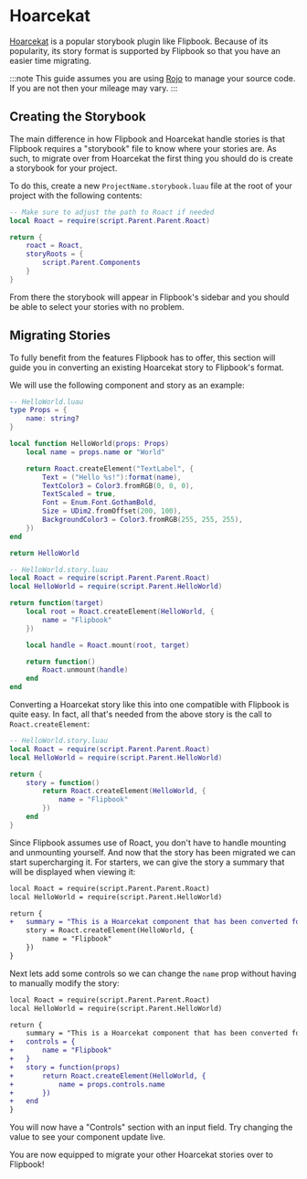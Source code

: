 # Hoarcekat

[Hoarcekat](https://github.com/Kampfkarren/hoarcekat/) is a popular storybook plugin like Flipbook. Because of its popularity, its story format is supported by Flipbook so that you have an easier time migrating.

:::note
This guide assumes you are using [Rojo](https://github.com/rojo-rbx/rojo/) to manage your source code. If you are not then your mileage may vary.
:::

## Creating the Storybook

The main difference in how Flipbook and Hoarcekat handle stories is that Flipbook requires a "storybook" file to know where your stories are. As such, to migrate over from Hoarcekat the first thing you should do is create a storybook for your project.

To do this, create a new `ProjectName.storybook.luau` file at the root of your project with the following contents:

```lua
-- Make sure to adjust the path to Roact if needed
local Roact = require(script.Parent.Parent.Roact)

return {
    roact = Roact,
    storyRoots = {
        script.Parent.Components
    }
}
```

From there the storybook will appear in Flipbook's sidebar and you should be able to select your stories with no problem.

## Migrating Stories

To fully benefit from the features Flipbook has to offer, this section will guide you in converting an existing Hoarcekat story to Flipbook's format.

We will use the following component and story as an example:

```lua
-- HelloWorld.luau
type Props = {
    name: string?
}

local function HelloWorld(props: Props)
    local name = props.name or "World"

    return Roact.createElement("TextLabel", {
        Text = ("Hello %s!"):format(name),
        TextColor3 = Color3.fromRGB(0, 0, 0),
        TextScaled = true,
        Font = Enum.Font.GothamBold,
        Size = UDim2.fromOffset(200, 100),
        BackgroundColor3 = Color3.fromRGB(255, 255, 255),
    })
end

return HelloWorld
```

```lua
-- HelloWorld.story.luau
local Roact = require(script.Parent.Parent.Roact)
local HelloWorld = require(script.Parent.HelloWorld)

return function(target)
    local root = Roact.createElement(HelloWorld, {
        name = "Flipbook"
    })

    local handle = Roact.mount(root, target)

    return function()
        Roact.unmount(handle)
    end
end
```

<!-- TODO: Add image of the story -->

Converting a Hoarcekat story like this into one compatible with Flipbook is quite easy. In fact, all that's needed from the above story is the call to `Roact.createElement`:

```lua
-- HelloWorld.story.luau
local Roact = require(script.Parent.Parent.Roact)
local HelloWorld = require(script.Parent.HelloWorld)

return {
    story = function()
		return Roact.createElement(HelloWorld, {
			name = "Flipbook"
		})
	end
}
```

Since Flipbook assumes use of Roact, you don't have to handle mounting and unmounting yourself. And now that the story has been migrated we can start supercharging it. For starters, we can give the story a summary that will be displayed when viewing it:

```diff
local Roact = require(script.Parent.Parent.Roact)
local HelloWorld = require(script.Parent.HelloWorld)

return {
+   summary = "This is a Hoarcekat component that has been converted for Flipbook!"
    story = Roact.createElement(HelloWorld, {
        name = "Flipbook"
    })
}
```

<!-- TODO: Add image of the story -->

Next lets add some controls so we can change the `name` prop without having to manually modify the story:

```diff
local Roact = require(script.Parent.Parent.Roact)
local HelloWorld = require(script.Parent.HelloWorld)

return {
    summary = "This is a Hoarcekat component that has been converted for Flipbook!"
+   controls = {
+       name = "Flipbook"
+   }
+   story = function(props)
+       return Roact.createElement(HelloWorld, {
+           name = props.controls.name
+       })
+   end
}
```

You will now have a "Controls" section with an input field. Try changing the value to see your component update live.

<!-- TODO: Add image of the story -->

You are now equipped to migrate your other Hoarcekat stories over to Flipbook!
